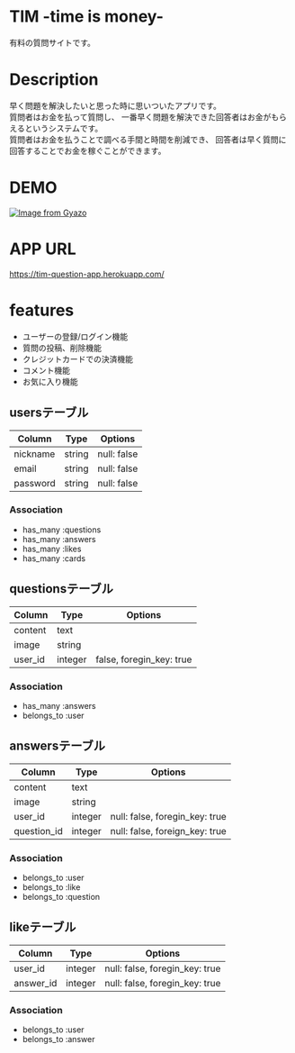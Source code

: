 
# TIM -time is money-
  有料の質問サイトです。  


# Description
  早く問題を解決したいと思った時に思いついたアプリです。  
  質問者はお金を払って質問し、 一番早く問題を解決できた回答者はお金がもらえるというシステムです。  
  質問者はお金を払うことで調べる手間と時間を削減でき、 回答者は早く質問に回答することでお金を稼ぐことができます。
  
  
# DEMO
[![Image from Gyazo](https://i.gyazo.com/5cdffe08306d7b4fc1da854348cfb128.jpg)](https://gyazo.com/5cdffe08306d7b4fc1da854348cfb128)


# APP URL
https://tim-question-app.herokuapp.com/


# features
- ユーザーの登録/ログイン機能
- 質問の投稿、削除機能
- クレジットカードでの決済機能
- コメント機能
- お気に入り機能


## usersテーブル

|Column|Type|Options|
|------|----|-------|
|nickname|string|null: false|
|email|string|null: false|
|password|string|null: false|
### Association
- has_many :questions
- has_many :answers 
- has_many :likes
- has_many :cards

## questionsテーブル

|Column|Type|Options|
|------|----|-------|
|content|text||
|image|string||
|user_id|integer| false, foregin_key: true|

### Association
- has_many :answers
- belongs_to :user

## answersテーブル

|Column|Type|Options|
|------|----|-------|
|content|text||
|image|string||
|user_id|integer|null: false, foregin_key: true|
|question_id|integer|null: false, foreign_key: true|

### Association
- belongs_to :user
- belongs_to :like
- belongs_to :question

## likeテーブル

|Column|Type|Options|
|------|----|-------|
|user_id|integer|null: false, foregin_key: true|
|answer_id|integer|null: false, foregin_key: true|

### Association
- belongs_to :user
- belongs_to :answer
